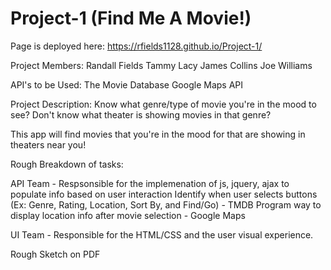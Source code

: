 # Project-1 (Find Me A Movie!)


Page is deployed here:  https://rfields1128.github.io/Project-1/

Project Members:
    Randall Fields
    Tammy Lacy
    James Collins
    Joe Williams

API's to be Used:
The Movie Database
Google Maps API

Project Description:
Know what genre/type of movie you're in the mood to see?
Don't know what theater is showing movies in that genre?

This app will find movies that you're in the mood for that are showing in theaters near you!

Rough Breakdown of tasks:

API Team - Respsonsible for the implemenation of js, jquery, ajax to populate info based on user interaction
Identify when user selects buttons (Ex: Genre, Rating, Location, Sort By, and Find/Go) - TMDB
Program way to display location info after movie selection - Google Maps

UI Team - Responsible for the HTML/CSS and the user visual experience.

Rough Sketch on PDF
